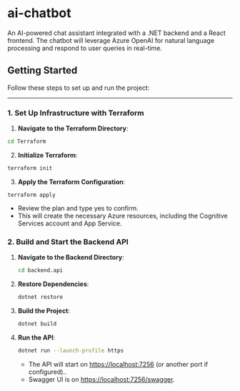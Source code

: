 # ai-chatbot
An AI-powered chat assistant integrated with a .NET backend and a React frontend. The chatbot will leverage Azure OpenAI for natural language processing and respond to user queries in real-time.

## Getting Started

Follow these steps to set up and run the project:

---

### 1. Set Up Infrastructure with Terraform

1. **Navigate to the Terraform Directory**:
  ```bash
  cd Terraform
  ```
2. **Initialize Terraform**:
  ```bash
  terraform init
  ```
3. **Apply the Terraform Configuration**:
  ```
  terraform apply
  ```
  * Review the plan and type yes to confirm.
  * This will create the necessary Azure resources, including the Cognitive Services account and App Service.

### 2. Build and Start the Backend API

1. **Navigate to the Backend Directory**:
   ```bash
   cd backend.api
   ```
2. **Restore Dependencies**:
   ```bash
   dotnet restore
   ```
3. **Build the Project**:
   ```bash
   dotnet build
   ```
4. **Run the API**:
   ```bash
   dotnet run --launch-profile https
   ```
   * The API will start on [https://localhost:7256](https://localhost:7256/) (or another port if configured)..
   * Swagger UI is on [https://localhost:7256/swagger](https://localhost:7256/swagger).
